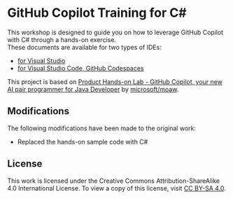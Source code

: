 # GitHub Copilot Training for C#

This workshop is designed to guide you on how to leverage GitHub Copilot with C# through a hands-on exercise.  
These documents are available for two types of IDEs:

- [for Visual Studio](./docs/vs/README.md)
- [for Visual Studio Code, GitHub Codespaces](./docs/vscode/README.md)

This project is based on [Product Hands-on Lab - GitHub Copilot, your new AI pair programmer for Java Developer](https://moaw.dev/workshop/github-copilot-java/) by [microsoft/moaw](https://github.com/microsoft/moaw).

## Modifications

The following modifications have been made to the original work:

- Replaced the hands-on sample code with C#

## License

This work is licensed under the Creative Commons Attribution-ShareAlike 4.0 International License. To view a copy of this license, visit [CC BY-SA 4.0](https://creativecommons.org/licenses/by-sa/4.0/deed.en).
